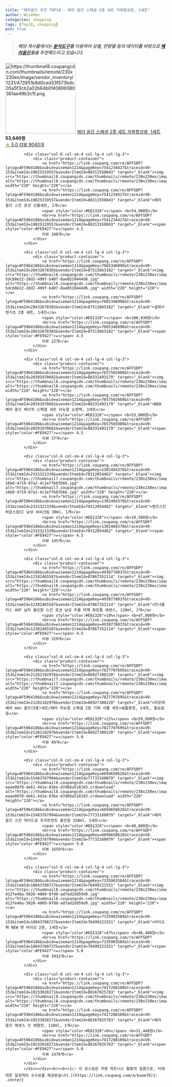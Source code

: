 ```yaml
---
title: "헤라옴므 추천 TOP10 - 헤라 옴므 스페셜 2종 세트 지복합성용, 1세트"
author: WiseMan
categories: shopping
tags: [Top10, shopping]
pin: true
---
```


> ##### 해당 게시물에서는 [**분석도구**](https://itemscout.io/)를 이용하여 **성별**, **연령별** 등의 데이터를 바탕으로 [**헤라옴므**](https://link.coupang.com/a/baae76)들을 추천해드리고 있습니다.
<div class="container"><div class="row">
            <div class="col-6 col-sm-4 col-lg-4 col-lg-3">
                <div class="product-container">
                    <a href="https://link.coupang.com/re/AFFSDP?lptag=AF5964186&subid=wiseman1214&pageKey=7415691384&traceid=V0-153&itemId=19224507810&vendorItemId=87184159636" target="_blank"><img src="https://thumbnail8.coupangcdn.com/thumbnails/remote/230x230ex/image/vendor_inventory/1231/473951b8d0ced33f573bdc05a5f3cb2a02b64b0f40899380361ae49b3c1f.png" alt="https://thumbnail8.coupangcdn.com/thumbnails/remote/230x230ex/image/vendor_inventory/1231/473951b8d0ced33f573bdc05a5f3cb2a02b64b0f40899380361ae49b3c1f.png" width="220" height="220"></a>
                    <a href="https://link.coupang.com/re/AFFSDP?lptag=AF5964186&subid=wiseman1214&pageKey=7415691384&traceid=V0-153&itemId=19224507810&vendorItemId=87184159636" target="_blank">헤라 옴므 스페셜 2종 세트 지복합성용, 1세트</a>
                    <span style="color:#E61328"></span> <b>53,640원</b>
                    <br><a href="https://link.coupang.com/re/AFFSDP?lptag=AF5964186&subid=wiseman1214&pageKey=7415691384&traceid=V0-153&itemId=19224507810&vendorItemId=87184159636" target="_blank"><span style="color:#FE9427">★</span> 5.0
                    리뷰 9040개</a>
                </div>
            </div>
            
            <div class="col-6 col-sm-4 col-lg-4 col-lg-3">
                <div class="product-container">
                    <a href="https://link.coupang.com/re/AFFSDP?lptag=AF5964186&subid=wiseman1214&pageKey=7541234427&traceid=V0-153&itemId=19825319557&vendorItemId=88311558043" target="_blank"><img src="https://thumbnail8.coupangcdn.com/thumbnails/remote/230x230ex/image/vendor_inventory/2f0b/ac33fd0622bf0b4eed9aa867e8a9f3daffce6112ba810d49707c32e833e8.jpg" alt="https://thumbnail8.coupangcdn.com/thumbnails/remote/230x230ex/image/vendor_inventory/2f0b/ac33fd0622bf0b4eed9aa867e8a9f3daffce6112ba810d49707c32e833e8.jpg" width="220" height="220"></a>
                    <a href="https://link.coupang.com/re/AFFSDP?lptag=AF5964186&subid=wiseman1214&pageKey=7541234427&traceid=V0-153&itemId=19825319557&vendorItemId=88311558043" target="_blank">헤라 옴므 스킨 로션 선물세트, 1개</a>
                    <span style="color:#E61328"></span> <b>54,900원</b>
                    <br><a href="https://link.coupang.com/re/AFFSDP?lptag=AF5964186&subid=wiseman1214&pageKey=7541234427&traceid=V0-153&itemId=19825319557&vendorItemId=88311558043" target="_blank"><span style="color:#FE9427">★</span> 4.5
                    리뷰 208개</a>
                </div>
            </div>
            
            <div class="col-6 col-sm-4 col-lg-4 col-lg-3">
                <div class="product-container">
                    <a href="https://link.coupang.com/re/AFFSDP?lptag=AF5964186&subid=wiseman1214&pageKey=7665346096&traceid=V0-153&itemId=20432678303&vendorItemId=87513663182" target="_blank"><img src="https://thumbnail6.coupangcdn.com/thumbnails/remote/230x230ex/image/retail/images/718912388535019-5dcb0e22-28d2-499f-b407-8ae8518444d6.jpg" alt="https://thumbnail6.coupangcdn.com/thumbnails/remote/230x230ex/image/retail/images/718912388535019-5dcb0e22-28d2-499f-b407-8ae8518444d6.jpg" width="220" height="220"></a>
                    <a href="https://link.coupang.com/re/AFFSDP?lptag=AF5964186&subid=wiseman1214&pageKey=7665346096&traceid=V0-153&itemId=20432678303&vendorItemId=87513663182" target="_blank">설화수 맨기초 2종 세트, 1세트</a>
                    <span style="color:#E61328"></span> <b>100,930원</b>
                    <br><a href="https://link.coupang.com/re/AFFSDP?lptag=AF5964186&subid=wiseman1214&pageKey=7665346096&traceid=V0-153&itemId=20432678303&vendorItemId=87513663182" target="_blank"><span style="color:#FE9427">★</span> 4.5
                    리뷰 22개</a>
                </div>
            </div>
            
            <div class="col-6 col-sm-4 col-lg-4 col-lg-3">
                <div class="product-container">
                    <a href="https://link.coupang.com/re/AFFSDP?lptag=AF5964186&subid=wiseman1214&pageKey=7657565989&traceid=V0-153&itemId=20391970682&vendorItemId=88331493179" target="_blank"><img src="https://thumbnail8.coupangcdn.com/thumbnails/remote/230x230ex/image/vendor_inventory/2f0b/ac33fd0622bf0b4eed9aa867e8a9f3daffce6112ba810d49707c32e833e8.jpg" alt="https://thumbnail8.coupangcdn.com/thumbnails/remote/230x230ex/image/vendor_inventory/2f0b/ac33fd0622bf0b4eed9aa867e8a9f3daffce6112ba810d49707c32e833e8.jpg" width="220" height="220"></a>
                    <a href="https://link.coupang.com/re/AFFSDP?lptag=AF5964186&subid=wiseman1214&pageKey=7657565989&traceid=V0-153&itemId=20391970682&vendorItemId=88331493179" target="_blank">NEW 헤라 옴므 베이직 스페셜 세트 리뉴얼 쇼핑백, 1세트</a>
                    <span style="color:#E61328"></span> <b>53,800원</b>
                    <br><a href="https://link.coupang.com/re/AFFSDP?lptag=AF5964186&subid=wiseman1214&pageKey=7657565989&traceid=V0-153&itemId=20391970682&vendorItemId=88331493179" target="_blank"><span style="color:#FE9427">★</span> 4.5
                    리뷰 37개</a>
                </div>
            </div>
            
            <div class="col-6 col-sm-4 col-lg-4 col-lg-3">
                <div class="product-container">
                    <a href="https://link.coupang.com/re/AFFSDP?lptag=AF5964186&subid=wiseman1214&pageKey=1301484370&traceid=V0-153&itemId=2315321339&vendorItemId=70312054462" target="_blank"><img src="https://thumbnail7.coupangcdn.com/thumbnails/remote/230x230ex/image/retail/images/2020/02/26/15/4/c485404e-16b0-4719-87a2-4c1effb0356b.jpg" alt="https://thumbnail7.coupangcdn.com/thumbnails/remote/230x230ex/image/retail/images/2020/02/26/15/4/c485404e-16b0-4719-87a2-4c1effb0356b.jpg" width="220" height="220"></a>
                    <a href="https://link.coupang.com/re/AFFSDP?lptag=AF5964186&subid=wiseman1214&pageKey=1301484370&traceid=V0-153&itemId=2315321339&vendorItemId=70312054462" target="_blank">맨즈스킨 바운스업CC 남성 씨씨크림 30ml, 1개</a>
                    <span style="color:#E61328"></span> <b>19,500원</b>
                    <br><a href="https://link.coupang.com/re/AFFSDP?lptag=AF5964186&subid=wiseman1214&pageKey=1301484370&traceid=V0-153&itemId=2315321339&vendorItemId=70312054462" target="_blank"><span style="color:#FE9427">★</span> 4.5
                    리뷰 145개</a>
                </div>
            </div>
            
            <div class="col-6 col-sm-4 col-lg-4 col-lg-3">
                <div class="product-container">
                    <a href="https://link.coupang.com/re/AFFSDP?lptag=AF5964186&subid=wiseman1214&pageKey=4930778037&traceid=V0-153&itemId=12382465587&vendorItemId=87867352114" target="_blank"><img src="https://thumbnail6.coupangcdn.com/thumbnails/remote/230x230ex/image/vendor_inventory/85a9/c23b6a2c1b4f54d5b0687500c32b0966c0930554d88a8f7f8476365e5e96.jpg" alt="https://thumbnail6.coupangcdn.com/thumbnails/remote/230x230ex/image/vendor_inventory/85a9/c23b6a2c1b4f54d5b0687500c32b0966c0930554d88a8f7f8476365e5e96.jpg" width="220" height="220"></a>
                    <a href="https://link.coupang.com/re/AFFSDP?lptag=AF5964186&subid=wiseman1214&pageKey=4930778037&traceid=V0-153&itemId=12382465587&vendorItemId=87867352114" target="_blank">안나플러스 4GF 남자 올인원 스킨 로션 남성 주름 미백 화장품 에센스, 120ml, 2개</a>
                    <span style="color:#E61328">18%</span> <b>47,800원</b>
                    <br><a href="https://link.coupang.com/re/AFFSDP?lptag=AF5964186&subid=wiseman1214&pageKey=4930778037&traceid=V0-153&itemId=12382465587&vendorItemId=87867352114" target="_blank"><span style="color:#FE9427">★</span> 4.5
                    리뷰 319개</a>
                </div>
            </div>
            
            <div class="col-6 col-sm-4 col-lg-4 col-lg-3">
                <div class="product-container">
                    <a href="https://link.coupang.com/re/AFFSDP?lptag=AF5964186&subid=wiseman1214&pageKey=7827707695&traceid=V0-153&itemId=21281102976&vendorItemId=86927300220" target="_blank"><img src="https://thumbnail7.coupangcdn.com/thumbnails/remote/230x230ex/image/vendor_inventory/a074/72f43a725e8ba33f1eaf6610b305c8c9d1aa98b0361c2950940fbb033717.png" alt="https://thumbnail7.coupangcdn.com/thumbnails/remote/230x230ex/image/vendor_inventory/a074/72f43a725e8ba33f1eaf6610b305c8c9d1aa98b0361c2950940fbb033717.png" width="220" height="220"></a>
                    <a href="https://link.coupang.com/re/AFFSDP?lptag=AF5964186&subid=wiseman1214&pageKey=7827707695&traceid=V0-153&itemId=21281102976&vendorItemId=86927300220" target="_blank">아모레 헤라 men 옴므(5종)세트/헤라 리뉴얼 스페셜 2종 기획 서물 세트+샘플증정, 1세트, 필요없음</a>
                    <span style="color:#E61328">22%</span> <b>59,890원</b>
                    <br><a href="https://link.coupang.com/re/AFFSDP?lptag=AF5964186&subid=wiseman1214&pageKey=7827707695&traceid=V0-153&itemId=21281102976&vendorItemId=86927300220" target="_blank"><span style="color:#FE9427">★</span> 5.0
                    리뷰 49개</a>
                </div>
            </div>
            
            <div class="col-6 col-sm-4 col-lg-4 col-lg-3">
                <div class="product-container">
                    <a href="https://link.coupang.com/re/AFFSDP?lptag=AF5964186&subid=wiseman1214&pageKey=6694658626&traceid=V0-153&itemId=15483767994&vendorItemId=77733160079" target="_blank"><img src="https://thumbnail8.coupangcdn.com/thumbnails/remote/230x230ex/image/retail/images/98614720806868-eaae09f0-de61-441e-83be-d7d66a518183.crdownload" alt="https://thumbnail8.coupangcdn.com/thumbnails/remote/230x230ex/image/retail/images/98614720806868-eaae09f0-de61-441e-83be-d7d66a518183.crdownload" width="220" height="220"></a>
                    <a href="https://link.coupang.com/re/AFFSDP?lptag=AF5964186&subid=wiseman1214&pageKey=6694658626&traceid=V0-153&itemId=15483767994&vendorItemId=77733160079" target="_blank">헤라 옴므 스킨 하이드로 트리트먼트 올인원 150ml, 1세트</a>
                    <span style="color:#E61328"></span> <b>40,800원</b>
                    <br><a href="https://link.coupang.com/re/AFFSDP?lptag=AF5964186&subid=wiseman1214&pageKey=6694658626&traceid=V0-153&itemId=15483767994&vendorItemId=77733160079" target="_blank"><span style="color:#FE9427">★</span> 5.0
                    리뷰 1659개</a>
                </div>
            </div>
            
            <div class="col-6 col-sm-4 col-lg-4 col-lg-3">
                <div class="product-container">
                    <a href="https://link.coupang.com/re/AFFSDP?lptag=AF5964186&subid=wiseman1214&pageKey=7335903584&traceid=V0-153&itemId=18843788727&vendorItemId=76499221551" target="_blank"><img src="https://thumbnail8.coupangcdn.com/thumbnails/remote/230x230ex/image/retail/images/2612482046361337-d12fe48a-5020-4809-8fd0-ad7ad2dd59d9.jpg" alt="https://thumbnail8.coupangcdn.com/thumbnails/remote/230x230ex/image/retail/images/2612482046361337-d12fe48a-5020-4809-8fd0-ad7ad2dd59d9.jpg" width="220" height="220"></a>
                    <a href="https://link.coupang.com/re/AFFSDP?lptag=AF5964186&subid=wiseman1214&pageKey=7335903584&traceid=V0-153&itemId=18843788727&vendorItemId=76499221551" target="_blank">아이오페 NEW 맨 바이오 2종, 1세트</a>
                    <span style="color:#E61328">47%</span> <b>46,400원</b>
                    <br><a href="https://link.coupang.com/re/AFFSDP?lptag=AF5964186&subid=wiseman1214&pageKey=7335903584&traceid=V0-153&itemId=18843788727&vendorItemId=76499221551" target="_blank"><span style="color:#FE9427">★</span> 5.0
                    리뷰 3932개</a>
                </div>
            </div>
            
            <div class="col-6 col-sm-4 col-lg-4 col-lg-3">
                <div class="product-container">
                    <a href="https://link.coupang.com/re/AFFSDP?lptag=AF5964186&subid=wiseman1214&pageKey=7417288109&traceid=V0-153&itemId=19233028271&vendorItemId=88167025783" target="_blank"><img src="https://thumbnail8.coupangcdn.com/thumbnails/remote/230x230ex/image/vendor_inventory/a440/612b0a447e870788c21e9abbacaff3a6771e84fc72fcc8098b000276d8ed.png" alt="https://thumbnail8.coupangcdn.com/thumbnails/remote/230x230ex/image/vendor_inventory/a440/612b0a447e870788c21e9abbacaff3a6771e84fc72fcc8098b000276d8ed.png" width="220" height="220"></a>
                    <a href="https://link.coupang.com/re/AFFSDP?lptag=AF5964186&subid=wiseman1214&pageKey=7417288109&traceid=V0-153&itemId=19233028271&vendorItemId=88167025783" target="_blank">헤라 옴므 에센스 인 에멀전, 110ml, 1개</a>
                    <span style="color:#E61328">6%</span> <b>31,440원</b>
                    <br><a href="https://link.coupang.com/re/AFFSDP?lptag=AF5964186&subid=wiseman1214&pageKey=7417288109&traceid=V0-153&itemId=19233028271&vendorItemId=88167025783" target="_blank"><span style="color:#FE9427">★</span> 5.0
                    리뷰 1470개</a>
                </div>
            </div>
            </div></div><br><br>[👉 이 포스팅은 쿠팡 파트너스 활동의 일환으로, 이에 따른 일정액의 수수료를 제공받습니다.](https://link.coupang.com/a/baae76){: .center}
